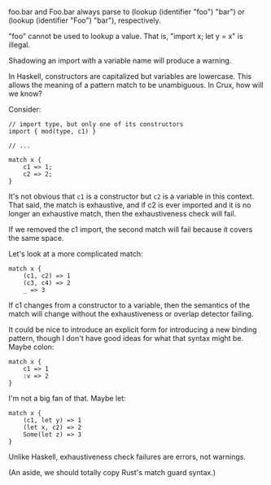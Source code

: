 foo.bar and Foo.bar always parse to (lookup (identifier "foo") "bar") or (lookup (identifier "Foo") "bar"), respectively.

"foo" cannot be used to lookup a value.  That is, "import x; let y = x" is illegal.

Shadowing an import with a variable name will produce a warning.

In Haskell, constructors are capitalized but variables are lowercase.  This allows the meaning of a pattern match to be unambiguous.  In Crux, how will we know?

Consider:

```
// import type, but only one of its constructors
import { mod(type, c1) }

// ...

match x {
    c1 => 1;
    c2 => 2;
}
```

It's not obvious that `c1` is a constructor but `c2` is a variable in this context.  That said, the match is exhaustive, and if c2 is ever imported and it is no longer an exhaustive match, then the exhaustiveness check will fail.

If we removed the c1 import, the second match will fail because it covers the same space.

Let's look at a more complicated match:

```
match x {
    (c1, c2) => 1
    (c3, c4) => 2
    _ => 3
```

If c1 changes from a constructor to a variable, then the semantics of the match will change without the exhaustiveness or overlap detector failing.

It could be nice to introduce an explicit form for introducing a new binding pattern, though I don't have good ideas for what that syntax might be.  Maybe colon:

```
match x {
    c1 => 1
    :v => 2
}
```

I'm not a big fan of that.  Maybe let:

```
match x {
    (c1, let y) => 1
    (let x, c2) => 2
    Some(let z) => 3
}
```

Unlike Haskell, exhaustiveness check failures are errors, not warnings.

(An aside, we should totally copy Rust's match guard syntax.)
